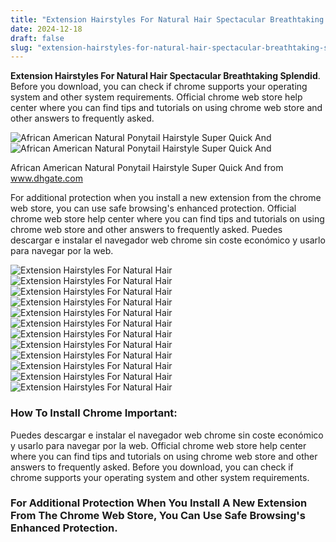 ```yaml
---
title: "Extension Hairstyles For Natural Hair Spectacular Breathtaking Splendid"
date: 2024-12-18
draft: false
slug: "extension-hairstyles-for-natural-hair-spectacular-breathtaking-splendid" 
---
```


**Extension Hairstyles For Natural Hair Spectacular Breathtaking Splendid**. Before you download, you can check if chrome supports your operating system and other system requirements. Official chrome web store help center where you can find tips and tutorials on using chrome web store and other answers to frequently asked.

![African American Natural Ponytail Hairstyle Super Quick And](https://image.dhgate.com/0x0/f2/albu/g9/M00/F7/8F/rBVaVVyugvmAH2zaAARL2h7rsrk106.jpg)![African American Natural Ponytail Hairstyle Super Quick And](https://image.dhgate.com/0x0/f2/albu/g9/M00/F7/8F/rBVaVVyugvmAH2zaAARL2h7rsrk106.jpg)

African American Natural Ponytail Hairstyle Super Quick And from www.dhgate.com

For additional protection when you install a new extension from the chrome web store, you can use safe browsing's enhanced protection. Official chrome web store help center where you can find tips and tutorials on using chrome web store and other answers to frequently asked. Puedes descargar e instalar el navegador web chrome sin coste económico y usarlo para navegar por la web.

![Extension Hairstyles For Natural Hair ](https://www.naturalhair-products.com/images/xtwist-hairstyles-nhp-15.jpg.pagespeed.ic.k9K0N_S6DZ.jpg " 27 Twist Hairstyles Natural & with Extensions!")![Extension Hairstyles For Natural Hair ](https://i.pinimg.com/originals/f3/88/71/f388718bbfafb51b283b19add99c93d9.jpg " Attractive Drawstring Ponytail ExtensionCurly ponytail clip in hair")![Extension Hairstyles For Natural Hair ](https://i.pinimg.com/originals/16/5a/1f/165a1f7f880169a66710dbfb5f4e5821.jpg " 27 Twist Hairstyles Natural & with Extensions! Twist braid")![Extension Hairstyles For Natural Hair ](https://www.naturalhair-products.com/images/twist-hairstyles-nhp-8.jpg " 27 Twist Hairstyles Natural & with Extensions!")![Extension Hairstyles For Natural Hair ](https://m.media-amazon.com/images/I/71Vw8FF5SdL._AC_SL1001_.jpg " Urbeauty Afro Kinky Curly Clip in Human Hair Extensions for Black Women")![Extension Hairstyles For Natural Hair ](https://image.dhgate.com/0x0/f2/albu/g9/M00/F7/8F/rBVaVVyugvmAH2zaAARL2h7rsrk106.jpg " African American Natural Ponytail Hairstyle Super Quick And")![Extension Hairstyles For Natural Hair ](https://image.curlsqueen.com/upload/assets/20220909/16627149605594.jpeg " Guide to Cornrow Braids with Human Hair Extensions 20 Attractive")![Extension Hairstyles For Natural Hair ](https://inflexa.com/wp-content/uploads/2018/08/current-braided-extension-hairstyles-throughout-freetress-braids-water-wave-22.jpg " Daruth Hair Salon For Braids Extensions at Paula Mitchell blog")![Extension Hairstyles For Natural Hair ](https://i.ytimg.com/vi/R49GKdfYQYA/maxresdefault.jpg " Extension Hairstyles For Natural Hair Hairstyle Guides")![Extension Hairstyles For Natural Hair ](https://i.ytimg.com/vi/4imFXKlFQ4A/maxresdefault.jpg " 8 Easy Flat Twist Natural HairStyles on 4c Hair With EXTENSION")![Extension Hairstyles For Natural Hair ](https://www.naturalhair-products.com/images/twist-hairstyles-nhp-21.jpg " 27 Twist Hairstyles Natural & with Extensions!")![Extension Hairstyles For Natural Hair ](https://i.pinimg.com/736x/28/72/b9/2872b9a7453696817de5d989656f23ab--s-hairstyles-hairstyles-for-fine-hair.jpg " Pin by hazel on BLACK WOMEN HAIRSTYLES, HAIR EXTENSIONS AND NATURAL")

### How To Install Chrome Important:

Puedes descargar e instalar el navegador web chrome sin coste económico y usarlo para navegar por la web. Official chrome web store help center where you can find tips and tutorials on using chrome web store and other answers to frequently asked. Before you download, you can check if chrome supports your operating system and other system requirements.

### For Additional Protection When You Install A New Extension From The Chrome Web Store, You Can Use Safe Browsing's Enhanced Protection.
